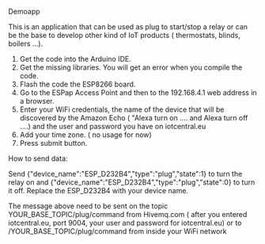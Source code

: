 Demoapp


This is an application that can be used as plug to start/stop a relay or can be the base to develop other kind of IoT products ( thermostats, blinds, boilers ...).

1. Get the code into the Arduino IDE.
2. Get the missing libraries. You will get an error when you compile the code.
3. Flash the code the ESP8266 board.
4. Go to the ESPap Access Point and then to the 192.168.4.1 web address in a browser.
5. Enter your WiFi credentials, the name of the device that will be discovered by the Amazon Echo ( "Alexa turn on .... and Alexa turn off ....) and the user and password you have on iotcentral.eu
6. Add your time zone. ( no usage for now) 
7. Press submit button.

How to send data:

Send {"device_name":"ESP_D232B4","type":"plug","state":1} to turn the relay on and
{"device_name":"ESP_D232B4","type":"plug","state":0} to turn it off. Replace the ESP_D232B4 with your device name.

The message above need to be sent on the topic YOUR_BASE_TOPIC/plug/command from Hivemq.com ( after you entered iotcentral.eu, port 9004, your user and password for iotcentral.eu) or to /YOUR_BASE_TOPIC/plug/command from inside your WiFi network
